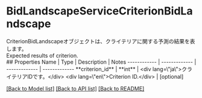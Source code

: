 # BidLandscapeServiceCriterionBidLandscape

<div lang=\"ja\">CriterionBidLandscapeオブジェクトは、クライテリアに関する予測の結果を表します。</div> <div lang=\"en\">Expected results of criterion.</div> 
## Properties
Name | Type | Description | Notes
------------ | ------------- | ------------- | -------------
**criterion_id** | **int** | &lt;div lang&#x3D;\&quot;ja\&quot;&gt;クライテリアIDです。&lt;/div&gt; &lt;div lang&#x3D;\&quot;en\&quot;&gt;Criterion ID.&lt;/div&gt;  | [optional] 

[[Back to Model list]](../README.md#documentation-for-models) [[Back to API list]](../README.md#documentation-for-api-endpoints) [[Back to README]](../README.md)


